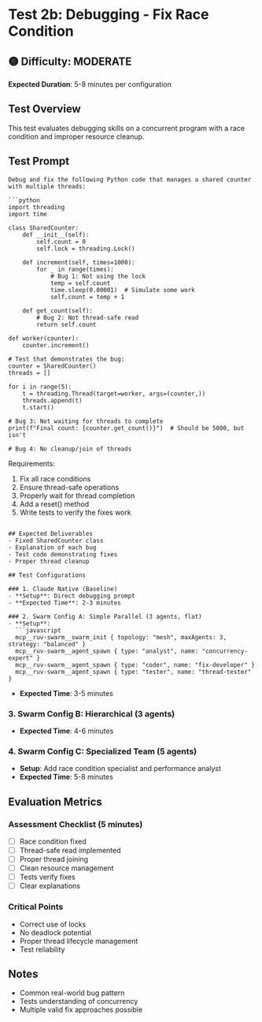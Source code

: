 # Test 2b: Debugging - Fix Race Condition

## 🟡 Difficulty: MODERATE
**Expected Duration**: 5-8 minutes per configuration

## Test Overview
This test evaluates debugging skills on a concurrent program with a race condition and improper resource cleanup.

## Test Prompt
```
Debug and fix the following Python code that manages a shared counter with multiple threads:

```python
import threading
import time

class SharedCounter:
    def __init__(self):
        self.count = 0
        self.lock = threading.Lock()
    
    def increment(self, times=1000):
        for _ in range(times):
            # Bug 1: Not using the lock
            temp = self.count
            time.sleep(0.00001)  # Simulate some work
            self.count = temp + 1
    
    def get_count(self):
        # Bug 2: Not thread-safe read
        return self.count

def worker(counter):
    counter.increment()

# Test that demonstrates the bug:
counter = SharedCounter()
threads = []

for i in range(5):
    t = threading.Thread(target=worker, args=(counter,))
    threads.append(t)
    t.start()

# Bug 3: Not waiting for threads to complete
print(f"Final count: {counter.get_count()}")  # Should be 5000, but isn't

# Bug 4: No cleanup/join of threads
```

Requirements:
1. Fix all race conditions
2. Ensure thread-safe operations
3. Properly wait for thread completion
4. Add a reset() method
5. Write tests to verify the fixes work
```

## Expected Deliverables
- Fixed SharedCounter class
- Explanation of each bug
- Test code demonstrating fixes
- Proper thread cleanup

## Test Configurations

### 1. Claude Native (Baseline)
- **Setup**: Direct debugging prompt
- **Expected Time**: 2-3 minutes

### 2. Swarm Config A: Simple Parallel (3 agents, flat)
- **Setup**: 
  ```javascript
  mcp__ruv-swarm__swarm_init { topology: "mesh", maxAgents: 3, strategy: "balanced" }
  mcp__ruv-swarm__agent_spawn { type: "analyst", name: "concurrency-expert" }
  mcp__ruv-swarm__agent_spawn { type: "coder", name: "fix-developer" }
  mcp__ruv-swarm__agent_spawn { type: "tester", name: "thread-tester" }
  ```
- **Expected Time**: 3-5 minutes

### 3. Swarm Config B: Hierarchical (3 agents)
- **Expected Time**: 4-6 minutes

### 4. Swarm Config C: Specialized Team (5 agents)
- **Setup**: Add race condition specialist and performance analyst
- **Expected Time**: 5-8 minutes

## Evaluation Metrics

### Assessment Checklist (5 minutes)
- [ ] Race condition fixed
- [ ] Thread-safe read implemented
- [ ] Proper thread joining
- [ ] Clean resource management
- [ ] Tests verify fixes
- [ ] Clear explanations

### Critical Points
- Correct use of locks
- No deadlock potential
- Proper thread lifecycle management
- Test reliability

## Notes
- Common real-world bug pattern
- Tests understanding of concurrency
- Multiple valid fix approaches possible